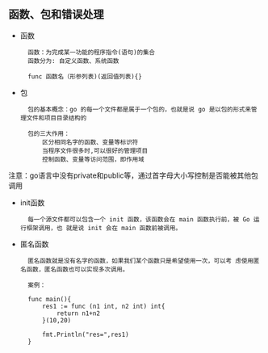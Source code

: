 ## 函数、包和错误处理

- 函数
    
        函数：为完成某一功能的程序指令(语句)的集合
        函数分为: 自定义函数、系统函数
        
        func 函数名（形参列表)(返回值列表){}

- 包
    
        包的基本概念：go 的每一个文件都是属于一个包的，也就是说 go 是以包的形式来管理文件和项目目录结构的
        
        包的三大作用：
            区分相同名字的函数、变量等标识符 
            当程序文件很多时,可以很好的管理项目 
            控制函数、变量等访问范围，即作用域

注意：go语言中没有private和public等，通过首字母大小写控制是否能被其他包调用


- init函数

        每一个源文件都可以包含一个 init 函数，该函数会在 main 函数执行前，被 Go 运行框架调用，也 就是说 init 会在 main 函数前被调用。

- 匿名函数
        
        匿名函数就是没有名字的函数，如果我们某个函数只是希望使用一次，可以考 虑使用匿名函数，匿名函数也可以实现多次调用。
        
        案例：
        
        func main(){
        	res1 := func (n1 int, n2 int) int{
        		return n1+n2
        	}(10,20)
        
        	fmt.Println("res=",res1)
        }
